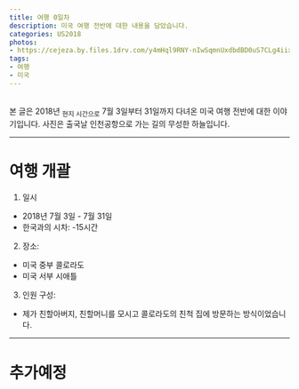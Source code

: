 ```yaml
---
title: 여행 0일차
description: 미국 여행 전반에 대한 내용을 담았습니다.
categories: US2018
photos:
- https://cejeza.by.files.1drv.com/y4mHql9RNY-nIwSqmnUxdbdBD0uS7CLg4iixYSnuf5hrGf8-6OwWGG-m8QgWNEo7GjqGDftAc9tCFW0sG2MydVMxWm8l80AvQ8lkohwy7erSiGfRXwBdYf8R1O2Kin8LIVdsQ46b3GX4V_5arv1-H91kN0-DQdfxGvRhr-MOaiOva9f1y34BgqS3ALCDgFwts5pycoZtnFPQXOHQkfZI6VEXw?width=660&height=495&cropmode=none
tags:
- 여행
- 미국
---
```


<br/>
본 글은 2018년 <sub>현지 시간으로</sub> 7월 3일부터 31일까지 다녀온 미국 여행 전반에 대한 이야기입니다.
사진은 출국날 인천공항으로 가는 길의 무성한 하늘입니다.

---


# 여행 개괄

1. 일시
- 2018년 7월 3일 - 7월 31일
- 한국과의 시차: -15시간
2. 장소:
- 미국 중부 콜로라도
- 미국 서부 시애틀
3. 인원 구성:
- 제가 친할아버지, 친할머니를 모시고 콜로라도의 친척 집에 방문하는 방식이었습니다.

---

# 추가예정
